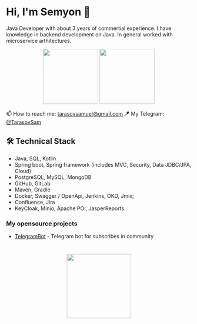 # Hi, I'm Semyon 👋
Java Developer with about 3 years of commertial experience. I have knowledge in backend development on Java. In general worked with microservice arthitectures.

<p align = 'center'>
 <a href="https://github-readme-stats.vercel.app/api?username=TarasovSam&show_icons=true&count_private=true"><img height=150 src="https://github-readme-stats.vercel.app/api?username=TarasovSam&show_icons=true&count_private=true" /></a>
<a href="https://github.com/TarasovSam/github-readme-stats"><img height=150 src="https://github-readme-stats.vercel.app/api/top-langs/?username=TarasovSam&layout=compact" /></a>
 </p>

  📫  How to reach me: <a href='mailto:tarasovsamuel@gmail.com'>tarasovsamuel@gmail.com</a>
  🪁  My Telegram: <a href='https://t.me/TarasovSam'>@TarasovSam</a>
</p>

## 🛠 Technical Stack
*   Java, SQL, Kotlin
*   Spring boot, Spring framework (includes MVC, Security, Data JDBC/JPA, Cloud)
*   PostgreSQL, MySQL, MongoDB
*   GitHub, GitLab
*   Maven, Gradle
*   Docker, Swagger / OpenApi, Jenkins, OKD, Jmix;
*   Confluence, Jira
*   KeyCloak, Minio, Apache POI, JasperReports.

### My opensource projects

*   [TelegramBot](https://github.com/TarasovSam/Telegrambot) - Telegram bot for subscribes in community

<div align="center" style="margin: 40px 0">
    <a href="https://github.com/TarasovSam/github-profile-views-counter">
        <img width="175px" src="https://komarev.com/ghpvc/?username=TarasovSam&color=DE002D">
    </a>
</div>

